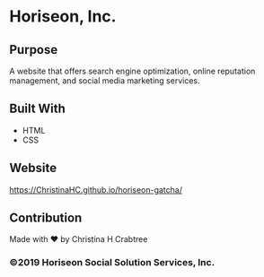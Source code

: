# Horiseon, Inc.

## Purpose
A website that offers search engine optimization, online reputation management, and social media marketing services.

## Built With
* HTML
* CSS

## Website
https://ChristinaHC.github.io/horiseon-gatcha/

## Contribution
Made with ❤️ by Christina H Crabtree

### ©️2019 Horiseon Social Solution Services, Inc.
